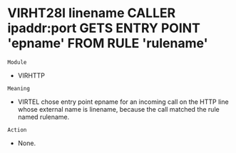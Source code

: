 # VIRHT28I linename CALLER ipaddr:port GETS ENTRY POINT 'epname' FROM RULE 'rulename'

`Module`
- VIRHTTP

`Meaning`
- VIRTEL chose entry point epname for an incoming call on the HTTP line whose external name is linename, because the call matched the rule named rulename.

`Action`
- None.
